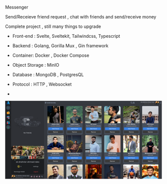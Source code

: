 Messenger

Send/Receieve friend  request , chat with friends and send/receive money



Complete project , still many things to upgrade

- Front-end : Svelte, Sveltekit, Tailwindcss, Typescript

- Backend : Golang, Gorilla Mux , Gin framework

- Container: Docker , Docker Compose

- Object Storage : MinIO

- Database : MongoDB , PostgresQL

- Protocol :  HTTP , Websocket

- 

![](./screenshots/home.png)
